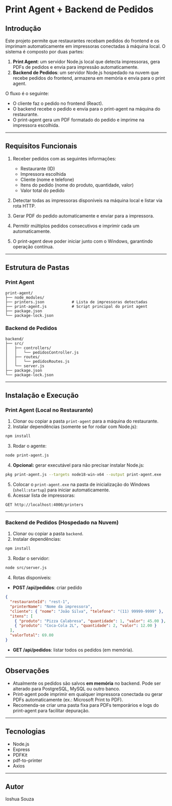 # Print Agent + Backend de Pedidos

## Introdução

Este projeto permite que restaurantes recebam pedidos do frontend e os imprimam automaticamente em impressoras conectadas à máquina local. O sistema é composto por duas partes:

1. **Print Agent**: um servidor Node.js local que detecta impressoras, gera PDFs de pedidos e envia para impressão automaticamente.
2. **Backend de Pedidos**: um servidor Node.js hospedado na nuvem que recebe pedidos do frontend, armazena em memória e envia para o print agent.

O fluxo é o seguinte:

* O cliente faz o pedido no frontend (React).
* O backend recebe o pedido e envia para o print-agent na máquina do restaurante.
* O print-agent gera um PDF formatado do pedido e imprime na impressora escolhida.

---

## Requisitos Funcionais

1. Receber pedidos com as seguintes informações:

   * Restaurante (ID)
   * Impressora escolhida
   * Cliente (nome e telefone)
   * Itens do pedido (nome do produto, quantidade, valor)
   * Valor total do pedido

2. Detectar todas as impressoras disponíveis na máquina local e listar via rota HTTP.

3. Gerar PDF do pedido automaticamente e enviar para a impressora.

4. Permitir múltiplos pedidos consecutivos e imprimir cada um automaticamente.

5. O print-agent deve poder iniciar junto com o Windows, garantindo operação contínua.

---

## Estrutura de Pastas

### Print Agent

```
print-agent/
├── node_modules/
├── printers.json            # Lista de impressoras detectadas
├── print-agent.js           # Script principal do print agent
├── package.json
└── package-lock.json
```

### Backend de Pedidos

```
backend/
├── src/
│   ├── controllers/
│   │   └── pedidosController.js
│   ├── routes/
│   │   └── pedidosRoutes.js
│   └── server.js
├── package.json
└── package-lock.json
```

---

## Instalação e Execução

### Print Agent (Local no Restaurante)

1. Clonar ou copiar a pasta `print-agent` para a máquina do restaurante.
2. Instalar dependências (somente se for rodar com Node.js):

```bash
npm install
```

3. Rodar o agente:

```bash
node print-agent.js
```

4. **Opcional:** gerar executável para não precisar instalar Node.js:

```bash
pkg print-agent.js --targets node18-win-x64 --output print-agent.exe
```

5. Colocar o `print-agent.exe` na pasta de inicialização do Windows (`shell:startup`) para iniciar automaticamente.
6. Acessar lista de impressoras:

```
GET http://localhost:4000/printers
```

---

### Backend de Pedidos (Hospedado na Nuvem)

1. Clonar ou copiar a pasta `backend`.
2. Instalar dependências:

```bash
npm install
```

3. Rodar o servidor:

```bash
node src/server.js
```

4. Rotas disponíveis:

* **POST /api/pedidos**: criar pedido

```json
{
  "restauranteId": "rest-1",
  "printerName": "Nome da impressora",
  "cliente": { "nome": "João Silva", "telefone": "(11) 99999-9999" },
  "itens": [
    { "produto": "Pizza Calabresa", "quantidade": 1, "valor": 45.00 },
    { "produto": "Coca-Cola 2L", "quantidade": 2, "valor": 12.00 }
  ],
  "valorTotal": 69.00
}
```

* **GET /api/pedidos**: listar todos os pedidos (em memória).

---

## Observações

* Atualmente os pedidos são salvos **em memória** no backend. Pode ser alterado para PostgreSQL, MySQL ou outro banco.
* Print-agent pode imprimir em qualquer impressora conectada ou gerar PDFs automaticamente (ex.: Microsoft Print to PDF).
* Recomenda-se criar uma pasta fixa para PDFs temporários e logs do print-agent para facilitar depuração.

---

## Tecnologias

* Node.js
* Express
* PDFKit
* pdf-to-printer
* Axios

---

## Autor

Ioshua Souza
